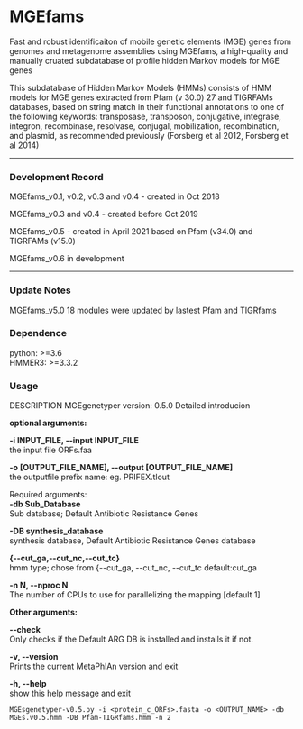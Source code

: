 

<!--
 * @Author: zhangguoqing
 * @Date: 2021-04-21 14:37:48
 * @LastEditTime: 2021-04-22 20:50:49
-->


# MGEfams
Fast and robust identificaiton of mobile genetic elements (MGE) genes from genomes and metagenome assemblies using MGEfams, a high-quality and manually cruated subdatabase of profile hidden Markov models for MGE genes


This subdatabase of Hidden Markov Models (HMMs) consists of HMM models for MGE genes extracted from Pfam (v 30.0) 27 and TIGRFAMs databases, based on string match in their functional annotations to one of the following keywords: transposase, transposon, conjugative, integrase, integron, recombinase, resolvase, conjugal, mobilization, recombination, and plasmid, as recommended previously (Forsberg et al 2012, Forsberg et al 2014)

---
### Development Record  

MGEfams_v0.1, v0.2, v0.3 and v0.4 - created in Oct 2018 
  
MGEfams_v0.3 and v0.4 - created before Oct 2019 

MGEfams_v0.5 - created in April 2021 based on Pfam (v34.0) and TIGRFAMs (v15.0)

MGEfams_v0.6 in development  

---

### Update Notes
MGEfams_v5.0 18 modules were updated by lastest Pfam and TIGRfams



### Dependence
python: >=3.6  
HMMER3: >=3.3.2



### Usage

DESCRIPTION
MGEgenetyper version: 0.5.0
Detailed introducion

**optional arguments:**  
  
  **-i INPUT_FILE, --input INPUT_FILE**  
    the input file ORFs.faa  

  **-o [OUTPUT_FILE_NAME], --output [OUTPUT_FILE_NAME]**  
    the outputfile prefix name: eg. PRIFEX.tlout  


Required arguments:  
  **-db Sub_Database**  
  Sub database; Default Antibiotic Resistance Genes  
  
  **-DB synthesis_database**  
    synthesis database, Default Antibiotic Resistance Genes database  

  **{--cut_ga,--cut_nc,--cut_tc}**  
    hmm type; chose from {--cut_ga, --cut_nc, --cut_tc default:cut_ga  
  
  **-n N, --nproc N**  
  The number of CPUs to use for parallelizing the mapping [default 1]  


**Other arguments:**   
 
  **--check**  
   Only checks if the Default ARG DB is installed and installs it if not.
 
  **-v, --version**  
    Prints the current MetaPhlAn version and exit
 
  **-h, --help**  
    show this help message and exit


```
MGEsgenetyper-v0.5.py -i <protein_c_ORFs>.fasta -o <OUTPUT_NAME> -db MGEs.v0.5.hmm -DB Pfam-TIGRfams.hmm -n 2
```
